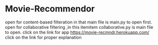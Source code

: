 # Movie-Recommendor
open 
for content-based filteration in that main file is main.py to open first.
open 
for collaborative filtering ,in this itemitem collaborative.py is main file to open.
click on the link for app https://movie-recmndr.herokuapp.com/
click on the link for proper explanation
